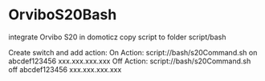 # OrviboS20Bash

integrate Orvibo S20 in domoticz
copy script to folder script/bash

Create switch and add action:
On Action: script://bash/s20Command.sh on abcdef123456 xxx.xxx.xxx.xxx
Off Action: script://bash/s20Command.sh off abcdef123456 xxx.xxx.xxx.xxx
